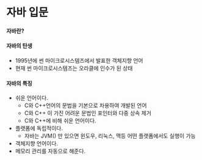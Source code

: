 # 자바 입문

#### 자바란?



#### 자바의 탄생

- 1995년에 썬 마이크로시스템즈에서 발표한 객체지향 언어
- 현재 썬 마이크로시스템즈는 오라클에 인수가 된 상태

#### 자바의 특징

- 쉬운 언어이다.
  - C와 C++언어의 문법을 기본으로 차용하여 개발된 언어
  - C와 C++ 이 가진 어려운 문법인 포인터와 다중 상속 제거
  - C와 C++에 비해 쉬운 언어이다.
- 플랫폼에 독립적이다.
  - 자바는 JVM() 만 있으면 윈도우, 리눅스, 맥등 어떤 플랫폼에서도 실행이 가능
- 객체지향 언어이다.
- 메모리 관리를 자동으로 해준다.